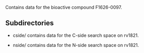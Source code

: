 Contains data for the bioactive compound F1626-0097.

## Subdirectories

- cside/ contains data for the C-side search space on rv1821.

- nside/ contains data for the N-side search space on rv1821.

